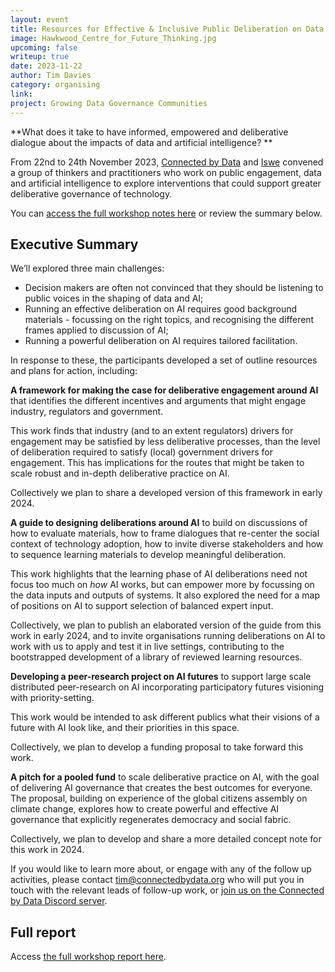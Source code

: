 ```yaml
---
layout: event
title: Resources for Effective & Inclusive Public Deliberation on Data & AI Governance (Design Lab)
image: Hawkwood_Centre_for_Future_Thinking.jpg
upcoming: false
writeup: true
date: 2023-11-22
author: Tim Davies
category: organising
link: 
project: Growing Data Governance Communities
---
```


**What does it take to have informed, empowered and deliberative dialogue about the impacts of data and artificial intelligence? **

From 22nd to 24th November 2023, [Connected by Data](https://connectedbydata.org/) and [Iswe](https://iswe.org/) convened a group of thinkers and practitioners who work on public engagement, data and artificial intelligence to explore interventions that could support greater deliberative governance of technology. 

<!--more-->

You can [access the full workshop notes here](https://docs.google.com/document/d/1jk0DwrqiX6GhbmwPetKsF6e-ZRt2tAeTgORSQwNO4mo/view) or review the summary below. 

## Executive Summary

We’ll explored three main challenges:

* Decision makers are often not convinced that they should be listening to public voices in the shaping of data and AI;
* Running an effective deliberation on AI requires good background materials - focussing on the right topics, and recognising the different frames applied to discussion of AI;
* Running a powerful deliberation on AI requires tailored facilitation. 

In response to these, the participants developed a set of outline resources and plans for action, including:

**A framework for making the case for deliberative engagement around AI** that identifies the different incentives and arguments that might engage industry, regulators and government.  

This work finds that industry (and to an extent regulators) drivers for engagement may be satisfied by less deliberative processes, than the level of deliberation required to satisfy (local) government drivers for engagement. This has implications for the routes that might be taken to scale robust and in-depth deliberative practice on AI. 

Collectively we plan to share a developed version of this framework in early 2024. 

**A guide to designing deliberations around AI** to build on discussions of how to evaluate materials, how to frame dialogues that re-center the social context of technology adoption, how to invite diverse stakeholders and how to sequence learning materials to develop meaningful deliberation.  

This work highlights that the learning phase of AI deliberations need not focus too much on _how_ AI works, but can empower more by focussing on the data inputs and outputs of systems. It also explored the need for a map of positions on AI to support selection of balanced expert input.  

Collectively, we plan to publish an elaborated version of the guide from this work in early 2024, and to invite organisations running deliberations on AI to work with us to apply and test it in live settings, contributing to the bootstrapped development of a library of reviewed learning resources. 

**Developing a peer-research project on AI futures** to support large scale distributed peer-research on AI incorporating participatory futures visioning with priority-setting. 

This work would be intended to ask different publics what their visions of a future with AI look like, and their priorities in this space.  

Collectively, we plan to develop a funding proposal to take forward this work. 

**A pitch for a pooled fund** to scale deliberative practice on AI, with the goal of delivering AI governance that creates the best outcomes for everyone. The proposal, building on experience of the global citizens assembly on climate change, explores how to create powerful and effective AI governance that explicitly regenerates democracy and social fabric. 

Collectively, we plan to develop and share a more detailed concept note for this work in 2024.  

If you would like to learn more about, or engage with any of the follow up activities, please contact [tim@connectedbydata.org](mailto:tim@connectedbydata.org) who will put you in touch with the relevant leads of follow-up work, or [join us on the Connected by Data Discord server](https://discord.gg/WqqZsRMSuU).

## Full report

Access [the full workshop report here](https://docs.google.com/document/d/1jk0DwrqiX6GhbmwPetKsF6e-ZRt2tAeTgORSQwNO4mo/edit).

